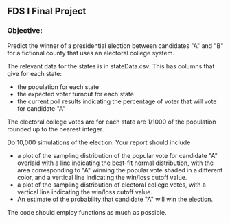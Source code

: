 ## FDS I Final Project

### Objective: 

Predict the winner of a presidential election between candidates "A" and "B" for a fictional county that uses an electoral college system.

The relevant data for the states is in stateData.csv. This has columns that give for each state:

* the population for each state
* the expected voter turnout for each state
* the current poll results indicating the percentage of voter that will vote for candidate "A"

The electoral college votes are for each state are 1/1000 of the population rounded up to the nearest integer.

Do 10,000 simulations of the election. Your report should include

* a plot of the sampling distribution of the popular vote for candidate "A" overlaid with a line indicating the best-fit normal distribution, with the area corresponding to "A" winning the popular vote shaded in a different color, and a vertical line indicating the win/loss cutoff value.
* a plot of the sampling distribution of electoral college votes, with a vertical line indicating the win/loss cutoff value.
* An estimate of the probability that candidate "A" will win the election.

The code should employ functions as much as possible.

